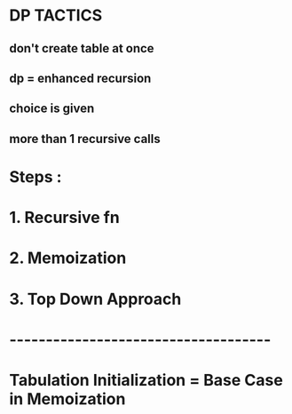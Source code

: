 # DP TACTICS
## don't create table at once
## dp = enhanced recursion
## choice is given 
## more than 1 recursive calls
# Steps :
# 1. Recursive fn
# 2. Memoization
# 3. Top Down Approach

# ------------------------------------

# Tabulation Initialization = Base Case in Memoization

